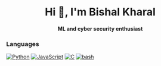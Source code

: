 
<h1 align="center">Hi 👋, I'm Bishal Kharal</h1>
<h4 align="center">ML and cyber security enthusiast </h4>



### Languages

[![Python](https://img.shields.io/badge/-Python-000?&logo=python)](https://github.com/bishalkharel?tab=repositories&q=&type=&language=python)
[![JavaScript](https://img.shields.io/badge/-JavaScript-000?&logo=JavaScript&logoColor=ddc508)](https://github.com/bishalkharel?tab=repositories&q=&type=&language=javascript)
[![C](https://img.shields.io/badge/-C-000?&logo=C)](https://github.com/bishalkharel?tab=repositories&q=&type=&language=c)
[![bash](https://img.shields.io/badge/Shell_Script-121011?style=for-the-badge&logo=gnu-bash&logoColor=white)](https://github.com/bishalkharel?tab=repositories&q=&type=&language=bash)
